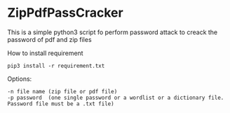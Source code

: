 # ZipPdfPassCracker
This is a simple python3 script fo perform password attack to creack the password of pdf and zip files

How to install requirement

    pip3 install -r requirement.txt

Options:

    -n file name (zip file or pdf file)
    -p password  (one single password or a wordlist or a dictionary file. Password file must be a .txt file)
